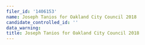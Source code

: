 ```yaml
---
filer_id: '1406153'
name: Joseph Tanios for Oakland City Council 2018
candidate_controlled_id: ''
data_warning: 
title: Joseph Tanios for Oakland City Council 2018
---
```

